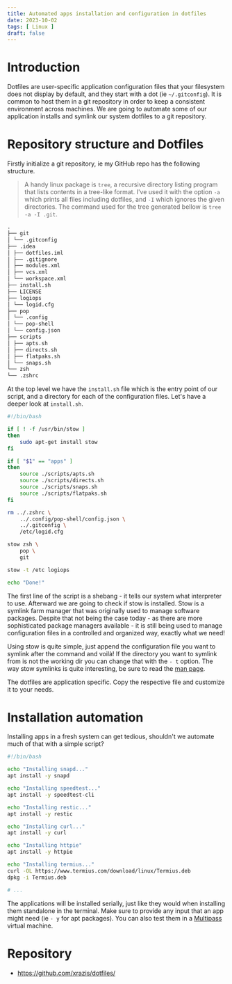 ```yaml
---
title: Automated apps installation and configuration in dotfiles
date: 2023-10-02
tags: [ Linux ]
draft: false
---
```


# Introduction

Dotfiles are user-specific application configuration files that your filesystem does not display by default, and they
start with a dot (ie `~/.gitconfig`). It is common to host them in a git repository in order to keep a consistent
environment across machines. We are going to automate some of our application installs and symlink our system dotfiles
to a git repository.

# Repository structure and Dotfiles

Firstly initialize a git repository, ie my GitHub repo has the following structure.

> A handy linux package is `tree`, a recursive directory listing program that lists contents in a tree-like format. I've
> used it with the option `-a` which prints all files including dotfiles, and `-I` which ignores the given
> directories. The command used for the tree generated bellow is `tree -a -I .git`.

```markdown
.
├── git
│ └── .gitconfig
├── .idea
│ ├── dotfiles.iml
│ ├── .gitignore
│ ├── modules.xml
│ ├── vcs.xml
│ └── workspace.xml
├── install.sh
├── LICENSE
├── logiops
│ └── logid.cfg
├── pop
│ └── .config
│ └── pop-shell
│ └── config.json
├── scripts
│ ├── apts.sh
│ ├── directs.sh
│ ├── flatpaks.sh
│ └── snaps.sh
└── zsh
└── .zshrc
```

At the top level we have the `install.sh` file which is the entry point of our script, and a directory for each of the
configuration files. Let's have a deeper look at `install.sh`.

```bash
#!/bin/bash

if [ ! -f /usr/bin/stow ]
then
	sudo apt-get install stow
fi

if [ "$1" == "apps" ]
then
	source ./scripts/apts.sh
	source ./scripts/directs.sh
	source ./scripts/snaps.sh
	source ./scripts/flatpaks.sh
fi

rm ../.zshrc \
	../.config/pop-shell/config.json \
	../.gitconfig \
	/etc/logid.cfg

stow zsh \
	pop \
	git

stow -t /etc logiops

echo "Done!"
```

The first line of the script is a shebang - it tells our system what interpreter to use. Afterward we are
going to check if stow is installed. Stow is a symlink farm manager that was originally used to manage software
packages. Despite that not being the case today - as there are more sophisticated package managers available - it is
still being used to manage configuration files in a controlled and organized way, exactly what we need!

Using stow is quite simple, just append the configuration file you want to symlink after the command and voilà! If the
directory you want to symlink from is not the working dir you can change that with the `- t` option. The way stow
symlinks is quite interesting, be sure to read the [man page](https://linux.die.net/man/8/stow).

The dotfiles are application specific. Copy the respective file and customize it to your needs.

# Installation automation

Installing apps in a fresh system can get tedious, shouldn't we automate much of that with a simple script?

```bash
#!/bin/bash

echo "Installing snapd..."
apt install -y snapd

echo "Installing speedtest..."
apt install -y speedtest-cli

echo "Installing restic..."
apt install -y restic

echo "Installing curl..."
apt install -y curl

echo "Installing httpie"
apt install -y httpie

echo "Installing termius..."
curl -OL https://www.termius.com/download/linux/Termius.deb
dpkg -i Termius.deb

# ...
```

The applications will be installed serially, just like they would when installing them standalone in the terminal. Make
sure to provide any input that an app might need (ie `- y` for apt packages). You can also test them
in a [Multipass](https://multipass.run/) virtual machine.

# Repository

- https://github.com/xrazis/dotfiles/
